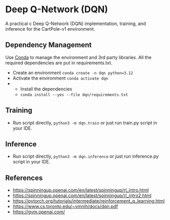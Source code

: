 # Deep Q-Network (DQN)
A practical c Deep Q-Network (DQN) implementation, training, and inference for the CartPole-v1 environment.

## Dependency Management
Use [Conda](https://docs.conda.io/projects/conda/en/latest/user-guide/getting-started.html) to manage the environment and 3rd party libraries.
All the required dependencies are put in requirements.txt.
* Create an environment `conda create -n dqn python=3.12`
* Activate the environment `conda activate dqn`
* * Install the dependencies 
  * `conda install --yes --file dqn/requirements.txt`

## Training
* Run script directly, `python3 -m dqn.train` or just run train.py script in your IDE.

## Inference
* Run script directly, `python3 -m dqn.inference` or just run inference.py script in your IDE.

## References
* https://spinningup.openai.com/en/latest/spinningup/rl_intro.html
* https://spinningup.openai.com/en/latest/spinningup/rl_intro2.html
* https://pytorch.org/tutorials/intermediate/reinforcement_q_learning.html
* https://www.cs.toronto.edu/~vmnih/docs/dqn.pdf
* https://gym.openai.com/